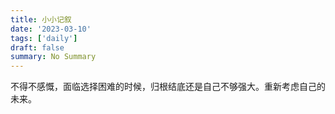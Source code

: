 ```yaml
---
title: 小小记叙
date: '2023-03-10'
tags: ['daily']
draft: false
summary: No Summary
---
```


不得不感慨，面临选择困难的时候，归根结底还是自己不够强大。重新考虑自己的未来。
